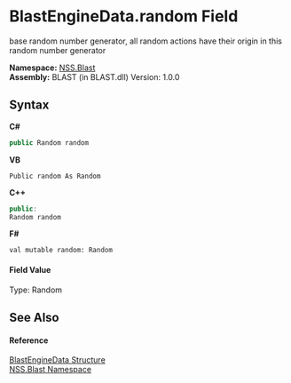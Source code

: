 # BlastEngineData.random Field
 

base random number generator, all random actions have their origin in this random number generator

**Namespace:**&nbsp;<a href="88b55311-4a89-0894-e27a-e157e443c7f7">NSS.Blast</a><br />**Assembly:**&nbsp;BLAST (in BLAST.dll) Version: 1.0.0

## Syntax

**C#**<br />
``` C#
public Random random
```

**VB**<br />
``` VB
Public random As Random
```

**C++**<br />
``` C++
public:
Random random
```

**F#**<br />
``` F#
val mutable random: Random
```


#### Field Value
Type: Random

## See Also


#### Reference
<a href="54e0839f-a7d2-83ae-b999-168019175d84">BlastEngineData Structure</a><br /><a href="88b55311-4a89-0894-e27a-e157e443c7f7">NSS.Blast Namespace</a><br />